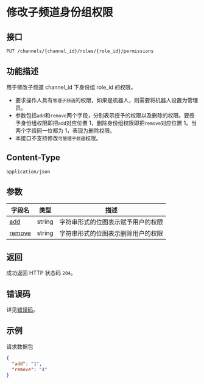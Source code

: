 # 修改子频道身份组权限

## 接口

```http
PUT /channels/{channel_id}/roles/{role_id}/permissions
```

## 功能描述

用于修改子频道 channel_id 下身份组 role_id 的权限。

- 要求操作人具有`管理子频道`的权限，如果是机器人，则需要将机器人设置为管理员。
- 参数包括`add`和`remove`两个字段，分别表示授予的权限以及删除的权限。要授予身份组权限即把`add`对应位置 1，删除身份组权限即把`remove`对应位置 1。当两个字段同一位都为 1，表现为删除权限。
- 本接口不支持修改`可管理子频道`权限。

## Content-Type

```http
application/json
```

## 参数

| 字段名                        | 类型   | 描述                               |
| ----------------------------- | ------ | ---------------------------------- |
| [add](model.md#permission)    | string | 字符串形式的位图表示赋予用户的权限 |
| [remove](model.md#permission) | string | 字符串形式的位图表示删除用户的权限 |

## 返回

成功返回 HTTP 状态码 `204`。

## 错误码

详见[错误码](../../../../openapi/error/error.md)。

## 示例

请求数据包

```json
{
  "add": "1",
  "remove": "4"
}
```
